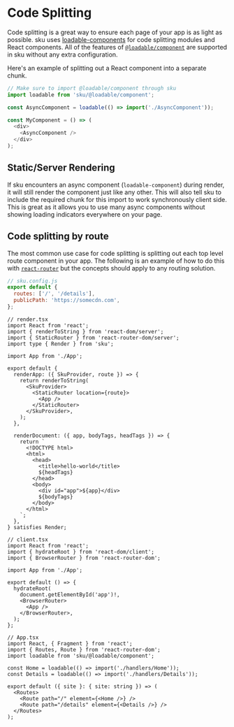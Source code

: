 # Code Splitting

Code splitting is a great way to ensure each page of your app is as light as possible. sku uses [loadable-components](https://www.smooth-code.com/open-source/loadable-components/) for code splitting modules and React components. All of the features of [`@loadable/component`](https://www.smooth-code.com/open-source/loadable-components/docs/api-loadable-component/) are supported in sku without any extra configuration.

Here's an example of splitting out a React component into a separate chunk.

```js
// Make sure to import @loadable/component through sku
import loadable from 'sku/@loadable/component';

const AsyncComponent = loadable(() => import('./AsyncComponent'));

const MyComponent = () => (
  <div>
    <AsyncComponent />
  </div>
);
```

## Static/Server Rendering

If sku encounters an async component (`loadable-component`) during render, it will still render the component just like any other. This will also tell sku to include the required chunk for this import to work synchronously client side. This is great as it allows you to use many async components without showing loading indicators everywhere on your page.

## Code splitting by route

The most common use case for code splitting is splitting out each top level route component in your app. The following is an example of how to do this with [`react-router`](https://reacttraining.com/react-router/) but the concepts should apply to any routing solution.

```js
// sku.config.js
export default {
  routes: ['/', '/details'],
  publicPath: 'https://somecdn.com',
};
```

```tsx
// render.tsx
import React from 'react';
import { renderToString } from 'react-dom/server';
import { StaticRouter } from 'react-router-dom/server';
import type { Render } from 'sku';

import App from './App';

export default {
  renderApp: ({ SkuProvider, route }) => {
    return renderToString(
      <SkuProvider>
        <StaticRouter location={route}>
          <App />
        </StaticRouter>
      </SkuProvider>,
    );
  },

  renderDocument: ({ app, bodyTags, headTags }) => {
    return `
      <!DOCTYPE html>
      <html>
        <head>
          <title>hello-world</title>
          ${headTags}
        </head>
        <body>
          <div id="app">${app}</div>
          ${bodyTags}
        </body>
      </html>
    `;
  },
} satisfies Render;
```

```tsx
// client.tsx
import React from 'react';
import { hydrateRoot } from 'react-dom/client';
import { BrowserRouter } from 'react-router-dom';

import App from './App';

export default () => {
  hydrateRoot(
    document.getElementById('app')!,
    <BrowserRouter>
      <App />
    </BrowserRouter>,
  );
};
```

```tsx
// App.tsx
import React, { Fragment } from 'react';
import { Routes, Route } from 'react-router-dom';
import loadable from 'sku/@loadable/component';

const Home = loadable(() => import('./handlers/Home'));
const Details = loadable(() => import('./handlers/Details'));

export default ({ site }: { site: string }) => (
  <Routes>
    <Route path="/" element={<Home />} />
    <Route path="/details" element={<Details />} />
  </Routes>
);
```
